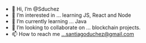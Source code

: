 - 👋 Hi, I’m @Sduchez
- 👀 I’m interested in ... learning JS, React and Node
- 🌱 I’m currently learning ... Java
- 💞️ I’m looking to collaborate on ... blockchain projects.
- 📫 How to reach me ...santiagoduchez@gmail.com

<!---
Sduchez/Sduchez is a ✨ special ✨ repository because its `README.md` (this file) appears on your GitHub profile.
You can click the Preview link to take a look at your changes.
--->
